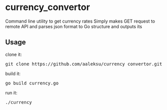 # currency_convertor
Command line utility to get currency rates
Simply makes GET request to remote API and parses json format to Go structure and outputs its

Usage
------

clone it:
<pre>
git clone https://github.com/aaleksu/currency_convertor.git
</pre>

build it:
<pre>
go build currency.go
</pre>

run it:
<pre>
./currency
</pre>
